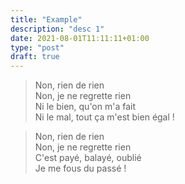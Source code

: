```yaml
---
title: "Example"
description: "desc 1"
date: 2021-08-01T11:11:11+01:00
type: "post"
draft: true
---
```


> Non, rien de rien  
Non, je ne regrette rien  
Ni le bien, qu'on m'a fait  
Ni le mal, tout ça m'est bien égal !  

> Non, rien de rien  
Non, je ne regrette rien  
C'est payé, balayé, oublié  
Je me fous du passé !  